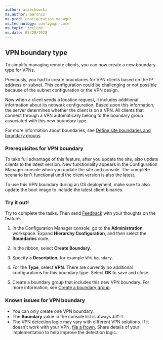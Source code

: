 ```yaml
---
author: aczechowski
ms.author: aaroncz
ms.prod: configuration-manager
ms.technology: configmgr-core
ms.topic: include
ms.date: 05/28/2020
---
```


## <a name="bkmk_vpn"></a> VPN boundary type

<!--7020519-->

To simplify managing remote clients, you can now create a new boundary type for VPNs.

Previously, you had to create boundaries for VPN clients based on the IP address or subnet. This configuration could be challenging or not possible because of the subnet configuration or the VPN design.

Now when a client sends a location request, it includes additional information about its network configuration. Based upon this information, the server determines whether the client is on a VPN. All clients that connect through a VPN automatically belong to the boundary group associated with this new boundary type.

For more information about boundaries, see [Define site boundaries and boundary groups](../../../../servers/deploy/configure/define-site-boundaries-and-boundary-groups.md).

### Prerequisites for VPN boundary

To take full advantage of this feature, after you update the site, also update clients to the latest version. New functionality appears in the Configuration Manager console when you update the site and console. The complete scenario isn't functional until the client version is also the latest.

To use this VPN boundary during an OS deployment, make sure to also update the boot image to include the latest client binaries.

### Try it out!

Try to complete the tasks. Then send [Feedback](../../technical-preview-2003.md#bkmk_feedback) with your thoughts on the feature.

1. In the Configuration Manager console, go to the **Administration** workspace. Expand **Hierarchy Configuration**, and then select the **Boundaries** node.

1. In the ribbon, select **Create Boundary**.

1. Specify a **Description**, for example `VPN boundary`.

1. For the **Type**, select **VPN**. There are currently no additional configurations for this boundary type. Select **OK** to save and close.

1. Create a boundary group that includes this new VPN boundary. For more information, see [Create a boundary group](../../../../servers/deploy/configure/boundary-group-procedures.md#bkmk_create).

### Known issues for VPN boundary

- You can only create one VPN boundary.
- The **Boundary** value in the console list is always `AUT:1`.
- The VPN detection logic may vary with different VPN solutions. If it doesn't work with your VPN, [file a frown](../../technical-preview-2003.md#bkmk_feedback). Share details of your implementation to help improve the detection logic.
